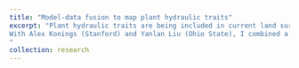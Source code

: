```yaml
---
title: "Model-data fusion to map plant hydraulic traits"
excerpt: "Plant hydraulic traits are being included in current land surface models, but the values of those traits at different places are largely unknown. 
With Alex Konings (Stanford) and Yanlan Liu (Ohio State), I combined a simple plant hydraulic model with observations from the AMSR series of satellites to estimate values of several plant traits around the world. We found that the spatial distribution of trait values does not correspond well to commonly used classifications of plant functional types.
"
collection: research
---
```

